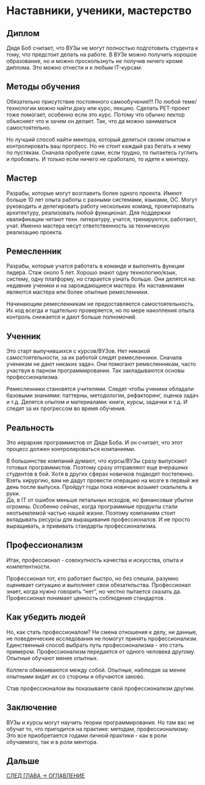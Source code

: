 # Наставники, ученики, мастерство

## Диплом
Дядя Боб считает, что ВУЗы не могут полностью подготовить студента к тому, что предстоит делать на работе.
В ВУЗе можно получить хорошое образование, но и можно проскользнуть не получив ничего кроме диплома.
Это можно отнести и к любым IT-курсам.

## Методы обучения
Обязательно присутствие постоянного самообучения!!!
По любой теме/технологии можно найти доку или курс, лекцию.
Сделать PET-проект тоже помогает, особенно если это курс. Потому что обычно лектор объясняет что и зачем он делает.
Так, что да можно заниматься самостоятельно.

Но лучший способ найти ментора, который делиться своим опытом и контролировать ваш прогресс.
Но не стоит каждый раз бегать к нему по пустякам.
Сначала пробуете сами, если трудно, то пытаетесь гуглить и пробовать. 
И только если ничего не сработало, то идете к ментору.

## Мастер
Разрабы, которые могут возглавить более одного проекта.
Имеют больше 10 лет опыта работы с разными системами, языками, ОС.
Могут руководить и делегировать работу нескольких команд, проектировать архитектуру, реализовать любой функционал.
Для поддержки квалификации читают техн. литературу, учатся, тренируются, работают, учат.
Именно мастера несут ответственность за техническую реализацию проекта.

## Ремесленник
Разрабы, которые учатся работать в команде и выполнять функции лидера.
Стаж около 5 лет. Хорошо знают одну технологию/язык, систему, одну платформу, но старается узнать больше.
Они делятся на: недавние ученики и на зарождающиеся мастера.
Их наставниками являются мастера или более опытные ремесленники.

Начинающим ремесленникам не предоставляется самостоятельность.
Их код всегда и тщательно проверяется, но по мере накопления опыта контроль снижается и дают больше полномочий.

## Ученник
Это старт выпучившихся с курсов/ВУЗов.
Нет никакой самостоятельности, за их работой следят ремесленники.
Сначала ученикам не дают никаких задач. Они помогают ремесленникам, часто участвуя в парном программировании.
Так закладываются основы профессионализма.

Ремесленники становятся учителями. Следят чтобы ученики обладали базовыми знаниями: паттерны, методологии, рефакторинг, оценка задач и т.д. Делятся опытом и материалами: книги, курсы, задачки и т.д.
И следят за их прогрессом во время обучения.

## Реальность 
Это иерархия программистов от Дяди Боба.
И он считает, что этот процесс должен контролироваться компаниями.

В большинстве компаний думают, что курсы/ВУЗы сразу выпускают готовых программистов.
Поэтому сразу отправляют еще вчерашних студентов в бой.
Хотя в других сферах новичков подводят постепенно. 
Взять хирургию, вам не дадут провести операцию на мозге в первый же день после выпуска. Пройдут годы пока новичок возьмет скальпель в руки.  
Да, в IT от ошибок меньше летальных исходов, но финансовые убытки огромны.
Особенно сейчас, когда программные продукты стали неотъемлемой частью нашей жизни.
Поэтому компаниям стоит вкладывать ресурсы для выращивания профессионалов.
И не просто выращивать, а прививать стандарты профессионализма.

## Профессионализм
Итак, профессионал - совокупность качества и искусства, опыта и компетентности.

Профессионал тот, кто работает быстро, но без спешки, разумно оценивает ситуацию и выполняет свои обязательства.
Профессионал знает, когда нужно говорить “нет”, но честно пытается сказать да.
Профессионал понимает ценность соблюдения стандартов .

## Как убедить людей 
Но, как стать профессионалом?
Ни смена отношения к делу, ни данные, не поведенческие исследования не помогут принять профессионализм.
Единственный способ выбрать путь профессионализма - это стать примером.
Профессионализм передается от одного человека другому. Опытные обучают менее опытных.

Коллеги обмениваются между собой. Опытные, наблюдая за менее опытными видят их со стороны и обучаются заново.

Став профессионалом вы показываете свой профессионализм другим.

## Заключение
ВУЗы и курсы могут научить теории программирования. Но там вас не обучат то, что пригодится на практике: методам, профессионализму. Это все приобретается годами личной практики - как в роли обучаемого, так и в роли ментора.

## Дальше
[СЛЕД ГЛАВА -> ОГЛАВЛЕНИЕ](https://github.com/Kunerkhan/clean_code_notes/blob/master/The_ideal_programmer_notes.md)
